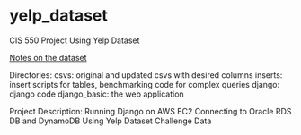 # yelp_dataset
CIS 550 Project Using Yelp Dataset

[Notes on the dataset](https://github.com/Yelp/dataset-examples)

Directories:
csvs: original and updated csvs with desired columns
inserts: insert scripts for tables, benchmarking code for complex queries
django: django code
django_basic: the web application

Project Description:
Running Django on AWS EC2
Connecting to Oracle RDS DB and DynamoDB
Using Yelp Dataset Challenge Data
